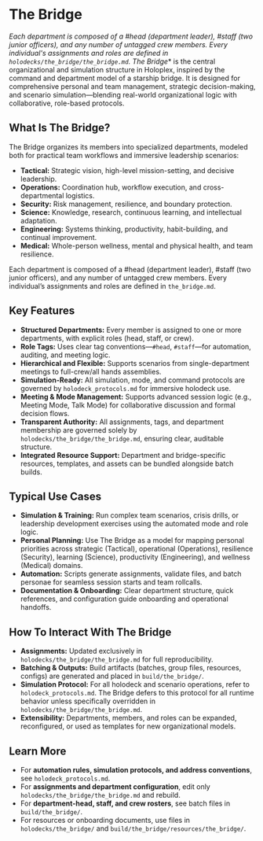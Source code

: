 # The Bridge

*Each department is composed of a #head (department leader), #staff (two junior officers), and any number of untagged crew members. Every individual's assignments and roles are defined in `holodecks/the_bridge/the_bridge.md`. The Bridge** is the central organizational and simulation structure in Holoplex, inspired by the command and department model of a starship bridge. It is designed for comprehensive personal and team management, strategic decision-making, and scenario simulation—blending real-world organizational logic with collaborative, role-based protocols.

## What Is The Bridge?

The Bridge organizes its members into specialized departments, modeled both for practical team workflows and immersive leadership scenarios:

- **Tactical:** Strategic vision, high-level mission-setting, and decisive leadership.
- **Operations:** Coordination hub, workflow execution, and cross-departmental logistics.
- **Security:** Risk management, resilience, and boundary protection.
- **Science:** Knowledge, research, continuous learning, and intellectual adaptation.
- **Engineering:** Systems thinking, productivity, habit-building, and continual improvement.
- **Medical:** Whole-person wellness, mental and physical health, and team resilience.

Each department is composed of a #head (department leader), #staff (two junior officers), and any number of untagged crew members. Every individual’s assignments and roles are defined in `the_bridge.md`.

## Key Features

- **Structured Departments:** Every member is assigned to one or more departments, with explicit roles (head, staff, or crew).
- **Role Tags:** Uses clear tag conventions—`#head`, `#staff`—for automation, auditing, and meeting logic.
- **Hierarchical and Flexible:** Supports scenarios from single-department meetings to full-crew/all hands assemblies.
- **Simulation-Ready:** All simulation, mode, and command protocols are governed by `holodeck_protocols.md` for immersive holodeck use.
- **Meeting & Mode Management:** Supports advanced session logic (e.g., Meeting Mode, Talk Mode) for collaborative discussion and formal decision flows.
- **Transparent Authority:** All assignments, tags, and department membership are governed solely by `holodecks/the_bridge/the_bridge.md`, ensuring clear, auditable structure.
- **Integrated Resource Support:** Department and bridge-specific resources, templates, and assets can be bundled alongside batch builds.

## Typical Use Cases

- **Simulation & Training:** Run complex team scenarios, crisis drills, or leadership development exercises using the automated mode and role logic.
- **Personal Planning:** Use The Bridge as a model for mapping personal priorities across strategic (Tactical), operational (Operations), resilience (Security), learning (Science), productivity (Engineering), and wellness (Medical) domains.
- **Automation:** Scripts generate assignments, validate files, and batch personae for seamless session starts and team rollcalls.
- **Documentation & Onboarding:** Clear department structure, quick references, and configuration guide onboarding and operational handoffs.

## How To Interact With The Bridge

- **Assignments:** Updated exclusively in `holodecks/the_bridge/the_bridge.md` for full reproducibility.
- **Batching & Outputs:** Build artifacts (batches, group files, resources, configs) are generated and placed in `build/the_bridge/`.
- **Simulation Protocol:** For all holodeck and scenario operations, refer to `holodeck_protocols.md`. The Bridge defers to this protocol for all runtime behavior unless specifically overridden in `holodecks/the_bridge/the_bridge.md`.
- **Extensibility:** Departments, members, and roles can be expanded, reconfigured, or used as templates for new organizational models.

## Learn More

- For **automation rules, simulation protocols, and address conventions**, see `holodeck_protocols.md`.
- For **assignments and department configuration**, edit only `holodecks/the_bridge/the_bridge.md` and rebuild.
- For **department-head, staff, and crew rosters**, see batch files in `build/the_bridge/`.
- For resources or onboarding documents, use files in `holodecks/the_bridge/` and `build/the_bridge/resources/the_bridge/`.

